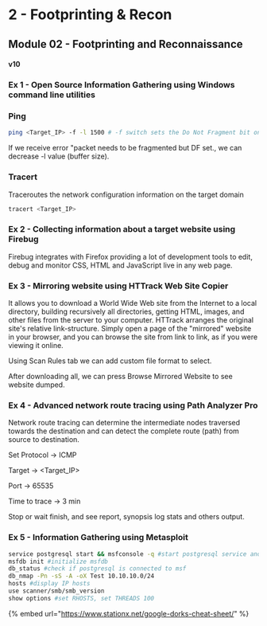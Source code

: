 # 2 - Footprinting & Recon

## Module 02 - Footprinting and Reconnaissance

#### v10

### Ex 1 - Open Source Information Gathering using Windows command line utilities

### Ping

```bash
ping <Target_IP> -f -l 1500 # -f switch sets the Do Not Fragment bit on the ping packet - l buffer size
```

If we receive error "packet needs to be fragmented but DF set., we can decrease -l value (buffer size).

### Tracert

Traceroutes the network configuration information on the target domain

```bash
tracert <Target_IP> 
```

### Ex 2 - Collecting information about a target website using Firebug

Firebug integrates with Firefox providing a lot of development tools to edit, debug and monitor CSS, HTML and JavaScript live in any web page.

### Ex 3 - Mirroring website using HTTrack Web Site Copier

It allows you to download a World Wide Web site from the Internet to a local directory, building recursively all directories, getting HTML, images, and other files from the server to your computer. HTTrack arranges the original site's relative link-structure. Simply open a page of the "mirrored" website in your browser, and you can browse the site from link to link, as if you were viewing it online.

Using Scan Rules tab we can add custom file format to select.

After downloading all, we can press Browse Mirrored Website to see website dumped.

### Ex 4 - Advanced network route tracing using Path Analyzer Pro

Network route tracing can determine the intermediate nodes traversed towards the destination and can detect the complete route (path) from source to destination.

Set Protocol -> ICMP

Target -> \<Target\_IP>

Port -> 65535

Time to trace -> 3 min

Stop or wait finish, and see report, synopsis log stats and others output.

### Ex 5 - Information Gathering using Metasploit

```bash
service postgresql start && msfconsole -q #start postgresql service and msfconsole
msfdb init #initialize msfdb
db_status #check if postgresql is connected to msf
db_nmap -Pn -sS -A -oX Test 10.10.10.0/24
hosts #display IP hosts
use scanner/smb/smb_version
show options #set RHOSTS, set THREADS 100
```





{% embed url="https://www.stationx.net/google-dorks-cheat-sheet/" %}
